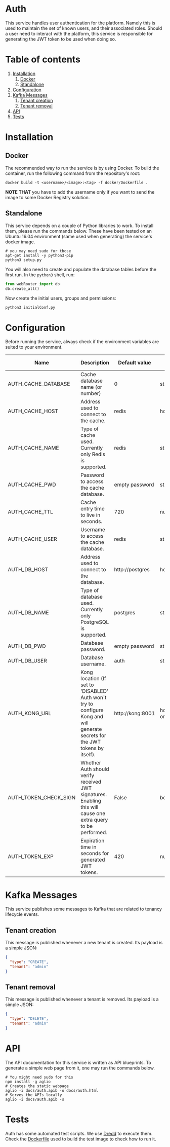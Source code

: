 # **Auth**

This service handles user authentication for the platform. Namely this is used to maintain the set
of known users, and their associated roles. Should a user need to interact with the platform, this
service is responsible for generating the JWT token to be used when doing so.

# Table of contents

1. [Installation](#installation)
   1. [Docker](#docker)
   2. [Standalone](#standalone)
2. [Configuration](#configuration)
3. [Kafka Messages](#kafka-messages)
   1. [Tenant creation](#tenant-creation)
   1. [Tenant removal](#tenant-removal)
4. [API](#api)
5. [Tests](#tests)

# **Installation**

## **Docker**

The recommended way to run the service is by using Docker. To build the container, run the following
command from the repository's root:

```shell
docker build -t <username>/<image>:<tag> -f docker/Dockerfile .
```

__NOTE THAT__ you have to add the username only if you want to send the image to some Docker
Registry solution.

## **Standalone**

This service depends on a couple of Python libraries to work. To install them, please run the
commands below. These have been tested on an Ubuntu 16.04 environment (same used when generating)
the service's docker image.

```shell
# you may need sudo for those
apt-get install -y python3-pip
python3 setup.py
```

You will also need to create and populate the database tables before the first run. In the `python3`
shell, run:

```python
from webRouter import db
db.create_all()
```

Now create the initial users, groups and permissions:

```shell
python3 initialConf.py
```

# **Configuration**

Before running the service, always check if the environment variables are suited to your
environment.

| Name                  | Description                                                                                                   | Default value   | Accepted values
| --------------------- | ------------------------------------------------------------------------------------------------------------- | --------------- | ---------------
| AUTH_CACHE_DATABASE   | Cache database name (or number)                                                                               | 0               | string
| AUTH_CACHE_HOST       | Address used to connect to the cache.                                                                         | redis           | hostname/IP
| AUTH_CACHE_NAME       | Type of cache used. Currently only Redis is supported.                                                        | redis           | string
| AUTH_CACHE_PWD        | Password to access the cache database.                                                                        | empty password  | string
| AUTH_CACHE_TTL        | Cache entry time to live in seconds.                                                                          | 720             | number
| AUTH_CACHE_USER       | Username to access the cache database.                                                                        | redis           | string
| AUTH_DB_HOST          | Address used to connect to the database.                                                                      | http://postgres | hostname/IP
| AUTH_DB_NAME          | Type of database used. Currently only PostgreSQL is supported.                                                | postgres        | string
| AUTH_DB_PWD           | Database password.                                                                                            | empty password  | string
| AUTH_DB_USER          | Database username.                                                                                            | auth            | string
| AUTH_KONG_URL         | Kong location (If set to 'DISABLED' Auth won´t try to configure Kong and will generate secrets for the JWT tokens by itself). | http://kong:8001 | hostname/IP:port or DISABLE
| AUTH_TOKEN_CHECK_SIGN | Whether Auth should verify received JWT signatures. Enabling this will cause one extra query to be performed. | False           | boolean
| AUTH_TOKEN_EXP        | Expiration time in seconds for generated JWT tokens.                                                          | 420             | number

# **Kafka Messages**

This service publishes some messages to Kafka that are related to tenancy lifecycle events.

## **Tenant creation**

This message is published whenever a new tenant is created. Its payload is a simple JSON:

```json
{
  "type": "CREATE",
  "tenant": "admin"
}
```

## **Tenant removal**

This message is published whenever a tenant is removed. Its payload is a simple JSON:


```json
{
  "type": "DELETE",
  "tenant": "admin"
}
```


# **API**

The API documentation for this service is written as API blueprints.
To generate a simple web page from it, one may run the commands below.

```shell
# You might need sudo for this
npm install -g aglio
# Creates the static webpage
aglio -i docs/auth.apib -o docs/auth.html
# Serves the APIs locally
aglio -i docs/auth.apib -s
```

# **Tests**

Auth has some automated test scripts. We use [Dredd](http://dredd.org/en/latest/>) to execute them.
Check the [Dockerfile](./tests/Dockerfile) used to build the test image to check how to run it.
